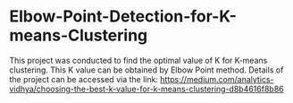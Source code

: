 # Elbow-Point-Detection-for-K-means-Clustering

This project was conducted to find the optimal value of K for K-means clustering. This K value can be obtained by Elbow Point method. Details of the project can be accessed via the link: https://medium.com/analytics-vidhya/choosing-the-best-k-value-for-k-means-clustering-d8b4616f8b86
